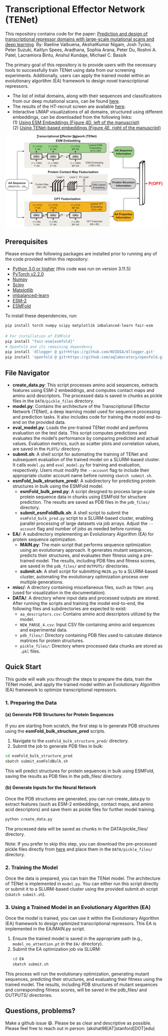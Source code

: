 # Transcriptional Effector Network (TENet)
This repository contains code for the paper: [Prediction and design of transcriptional repressor domains with large-scale mutational scans and deep learning](TODO). 
By: Raeline Valbuena, AkshatKumar Nigam, Josh Tycko, Peter Suzuki, Kaitlyn Spees, Aradhana, Sophia Arana, Peter Du, Roshni A. Patel, Lacramiora Bintu, Anshul Kundaje, Michael C. Bassik

The primary goal of this repository is to provide users with the necessary tools to successfully train TENet using data from our screening experiments. Additionally, users can apply the trained model within an evolutionary algorithm (EA) framework to design novel transcriptional repressors.

- The list of initial domains, along with their sequences and classifications from our deep mutational scans, can be found [here](https://drive.google.com/file/d/1zDlblOi9r16k3Pmpf30UYcFnM4bms-2l/view?usp=sharing).
- The results of the HT-recruit screen are available [here](https://drive.google.com/file/d/1ZD2vPHar5mjUDK792QuBgWXZCJD8ZJpP/view?usp=sharing).
- Interactive UMAP visualizations of all domains, structured using different embeddings, can be downloaded from the following links:  
   (1) [Using ESM Embeddings (Figure 4D, left of the manuscript)](https://drive.google.com/file/d/1649fPY9hp3mmzuNY1jZ4zFtBlCS00z-z/view?usp=sharing)  
   (2) [Using TENet-based embeddings (Figure 4E, right of the manuscript)](https://drive.google.com/file/d/1lh0kG5H6HaKEq8KkF3otwzXwY2a2HEz5/view?usp=sharing)

![Overview of TENet](./misc/TENet.png)

## Prerequisites

Please ensure the following packages are installed prior to running any of the code provided within this repository:

- [Python 3.0 or higher](https://www.python.org/download/releases/3.0/) (this code was run on version 3.11.5)
- [PyTorch v2.2.0](https://pytorch.org/)
- [Numpy](https://pypi.org/project/numpy/)
- [Scipy](https://pypi.org/project/scipy/)
- [Matplotlib](https://matplotlib.org/stable/users/installing.html)
- [imbalanced-learn](https://pypi.org/project/imbalanced-learn/) 
- [ESM-2](https://github.com/facebookresearch/esm)
- [ESMFold](https://github.com/facebookresearch/esm)

To install these dependencies, run:

```bash
pip install torch numpy scipy matplotlib imbalanced-learn fair-esm 

# For installation of ESMFold
pip install "fair-esm[esmfold]"
# OpenFold and its remaining dependency
pip install 'dllogger @ git+https://github.com/NVIDIA/dllogger.git'
pip install 'openfold @ git+https://github.com/aqlaboratory/openfold.git@4b41059694619831a7db195b7e0988fc4ff3a307'
```

## File Navigator

- **create_data.py**: This script processes amino acid sequences, extracts features using ESM-2 embeddings, and computes contact maps and amino acid descriptors. The processed data is saved in chunks as pickle files in the `DATA/pickle_files` directory.
- **model.py**: Contains the architecture of the Transcriptional Effector Network (TENet), a deep learning model used for sequence processing and prediction tasks. It also includes code for training the model end-to-end on the provided data.
- **eval_model.py**: Loads the pre-trained TENet model and performs evaluation on the test data. This script computes predictions and evaluates the model’s performance by comparing predicted and actual values. Evaluation metrics, such as scatter plots and correlation values, are saved in the `PLOTS/` directory.
- **submit.sh**: A shell script for automating the training of TENet and subsequent evaluation of the trained model on a SLURM-based cluster. It calls `model.py` and `eval_model.py` for training and evaluation, respectively. Users must modify the `--account` flag to include their appropriate cluster account name before running `sbatch submit.sh`.
- **esmFold_bulk_structure_pred/**: A subdirectory for predicting protein structures in bulk using the ESMFold model.
  - **esmFold_bulk_pred.py**: A script designed to process large-scale protein sequence data in chunks using ESMFold for structure prediction. The results are saved as PDB files in the `pdb_files/` directory.
  - **submit_esmFoldBulk.sh**: A shell script to submit the `esmFold_bulk_pred.py` script to a SLURM-based cluster, enabling parallel processing of large datasets via job arrays. Adjust the `--account` flag and number of jobs as needed before running.
- **EA/**: A subdirectory implementing an Evolutionary Algorithm (EA) for protein sequence optimization.
  - **MAIN.py**: The main script that performs sequence optimization using an evolutionary approach. It generates mutant sequences, predicts their structures, and evaluates their fitness using a pre-trained model. The results, including PDB files and fitness scores, are saved in the `pdb_files/` and `OUTPUTS/` directories.
  - **submit.sh**: A shell script for submitting `MAIN.py` to a SLURM-based cluster, automating the evolutionary optimization process over multiple generations.
- **misc/**: A directory containing miscellaneous files, such as `TENet.png` (used for visualization in the documentation).
- **DATA/**: A directory where input data and processed outputs are stored. After running the scripts and training the model end-to-end, the following files and subdirectories are expected to exist:
  - `aa_descriptors.csv`: Contains amino acid descriptors utilized by the model.
  - `NEW_PARSE_4.csv`: Input CSV file containing amino acid sequences and experimental data.
  - `pdb_files/`: Directory containing PDB files used to calculate distance matrices for protein structures.
  - `pickle_files/`: Directory where processed data chunks are stored as `.pkl` files.



## Quick Start
This guide will walk you through the steps to prepare the data, train the TENet model, and apply the trained model within an Evolutionary Algorithm (EA) framework to optimize transcriptional repressors.

### 1. Preparing the Data

#### (a) Generate PDB Structures for Protein Sequences

If you are starting from scratch, the first step is to generate PDB structures using the **esmFold_bulk_structure_pred** scripts.

1. Navigate to the `esmFold_bulk_structure_pred/` directory.
2. Submit the job to generate PDB files in bulk:

```bash
cd esmFold_bulk_structure_pred
sbatch submit_esmFoldBulk.sh
```
This will predict structures for protein sequences in bulk using ESMFold, saving the results as PDB files in the pdb_files/ directory.

#### (b) Generate Inputs for the Neural Network
Once the PDB structures are generated, you can run create_data.py to extract features (such as ESM-2 embeddings, contact maps, and amino acid descriptors) and save them as pickle files for further model training.

```bash
python create_data.py
```
The processed data will be saved as chunks in the DATA/pickle_files/ directory.

Note: If you prefer to skip this step, you can download the pre-processed pickle files directly from [here](https://drive.google.com/drive/folders/1BzVvDauaOOaHIXXIMZNWkpg6OzvntLq1?usp=sharing) and place them in the `DATA/pickle_files/` directory.

### 2. Training the Model
Once the data is prepared, you can train the TENet model. The architecture of TENet is implemented in `model.py`. You can either run this script directly or submit it to a SLURM-based cluster using the provided submit.sh script (`sbatch submit.sh`).

### 3. Using a Trained Model in an Evolutionary Algorithm (EA)
Once the model is trained, you can use it within the Evolutionary Algorithm (EA) framework to design optimized transcriptional repressors. This EA is implemented in the EA/MAIN.py script.

1. Ensure the trained model is saved in the appropriate path (e.g., `model_no_attention.pt` in the `EA/` directory).
2. Submit the EA optimization job via SLURM:
    ```bash
    cd EA
    sbatch submit.sh
    ```
This process will run the evolutionary optimization, generating mutant sequences, predicting their structures, and evaluating their fitness using the trained model. The results, including PDB structures of mutant sequences and corresponding fitness scores, will be saved in the pdb_files/ and OUTPUTS/ directories.

## Questions, problems?
Make a github issue 😄. Please be as clear and descriptive as possible. Please feel free to reach
out in person: (akshat98[AT]stanford[DOT]edu)